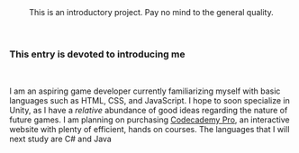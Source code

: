 <!DOCTYPE html>
<html>
  <header>This is an introductory project. Pay no mind to the general quality.</header>
<body>
  <h3>This entry is devoted to introducing me</h3><br>
  <p>I am an aspiring game developer currently familiarizing myself with basic languages such as HTML, CSS, and JavaScript. I hope to soon specialize in Unity, as I have a <i>relative</i> abundance of good ideas regarding the nature of future games. I am planning on purchasing <a href = "https://www.codecademy.com/subscriptions/proAnnualV4a_7trial/checkout?redirect_url=%2Flearn&checkoutv2=true">Codecademy Pro</a>, an interactive website with plenty of efficient, hands on courses. The languages that I will next study are C# and Java</p>
    
  </body>
  </html>
    
